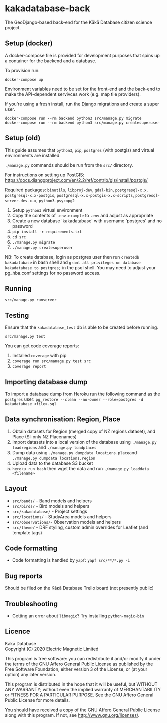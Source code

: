 kakadatabase-back
=================

The GeoDjango-based back-end for the Kākā Database citizen science project.

Setup (docker)
---------------

A docker-compose file is provided for development purposes that spins up a container for the backend and a database.

To provision run:
```
docker-compose up
```

Environment variables need to be set for the front-end and the back-end to make the API-dependent servivces work (e.g. map tile providers).

If you're using a fresh install, run the Django migrations and create a super user.
```
docker-compose run --rm backend python3 src/manage.py migrate
docker-compose run --rm backend python3 src/manage.py createsuperuser
```

Setup (old)
-----------
This guide assumes that `python3`, `pip`, `postgres` (with postgis) and virtual
environments are installed.

`./manage.py` commands should be run from the `src/` directory.

For instructions on setting up PostGIS:
<https://docs.djangoproject.com/en/2.2/ref/contrib/gis/install/postgis/>

Required packages: `binutils`, `libproj-dev`, `gdal-bin`, `postgresql-x.x`, `postgresql-x.x-postgis`, `postgresql-x.x-postgis-x.x-scripts`, `postgresql-server-dev-x.x`, `python3-psycopg2`

1. Setup `python3` virtual environment
2. Copy the contents of `.env.example` to `.env` and adjust as appropriate
3. Create a new database 'kakadatabase' with username 'postgres' and no password
4. `pip install -r requirements.txt`
5. `cd src`
6. `./manage.py migrate`
7. `./manage.py createsuperuser`

NB: To create database, login as postgres user then run `createdb kakadatabase` in bash shell and `grant all privileges on database kakadatabase to postgres;` in the psql shell. You may need to adjust your pg_hba.conf settings for no password access.

Running
-------
`src/manage.py runserver`

Testing
-------
Ensure that the `kakadatabase_test` db is able to be created before running.

`src/manage.py test`

You can get code coverage reports:
1. Installed `coverage` with pip
2. `coverage run src/manage.py test src`
3. `coverage report`

Importing database dump
-----------------------
To import a database dump from Heroku run the following command as the `postgres` user:
`pg_restore --clean --no-owner --role=postgres -d kakadatabase <file>.sql`

Data synchronisation: Region, Place
-----------------------------------
1. Obtain datasets for Region (merged copy of NZ regions dataset), and Place (SI-only NZ Placenames)
2. Import datasets into a local version of the database using `./manage.py loadregions` and `./manage.py loadplaces`
3. Dump data using `./manage.py dumpdata locations.place`and `./manage.py dumpdata locations.region`
4. Upload data to the database S3 bucket
5. `heroku run bash` then wget the data and run `./manage.py loaddata <filename>`

Layout
------
* `src/bands/` - Band models and helpers
* `src/birds/` - Bird models and helpers
* `src/kakadatabase/` - Project settings
* `src/locations/` - StudyArea models and helpers
* `src/observations/`- Observation models and helpers
* `src/theme/` - DRF styling, custom admin overrides for Leaflet (and template tags)

Code formatting
---------------
* Code formatting is handled by `yapf`: `yapf src/**/*.py -i`

Bug reports
-----------
Should be filed on the Kāĸā Database Trello board (not presently public)

Troubleshooting
---------------
* Getting an error about `libmagic`? Try installing `python-magic-bin`

Licence
-------
Kākā Database  
Copyright (C) 2020 Electric Magnetic Limited  

This program is free software: you can redistribute it and/or modify
it under the terms of the GNU Affero General Public License as published by
the Free Software Foundation, either version 3 of the License, or
(at your option) any later version.

This program is distributed in the hope that it will be useful,
but WITHOUT ANY WARRANTY; without even the implied warranty of
MERCHANTABILITY or FITNESS FOR A PARTICULAR PURPOSE.  See the
GNU Affero General Public License for more details.

You should have received a copy of the GNU Affero General Public License
along with this program.  If not, see <http://www.gnu.org/licenses/>.

